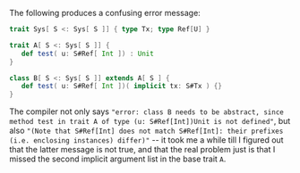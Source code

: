 The following produces a confusing error message:

```scala
trait Sys[ S <: Sys[ S ]] { type Tx; type Ref[U] }

trait A[ S <: Sys[ S ]] {
   def test( u: S#Ref[ Int ]) : Unit
}

class B[ S <: Sys[ S ]] extends A[ S ] {
   def test( u: S#Ref[ Int ])( implicit tx: S#Tx ) {}
}
```

The compiler not only says `"error: class B needs to be abstract, since method test in trait A of type (u: S#Ref[Int])Unit is not defined"`, but also `"(Note that S#Ref[Int] does not match S#Ref[Int]: their prefixes (i.e. enclosing instances) differ)"` -- it took me a while till I figured out that the latter message is not true, and that the real problem just is that I missed the second implicit argument list in the base trait `A`.

